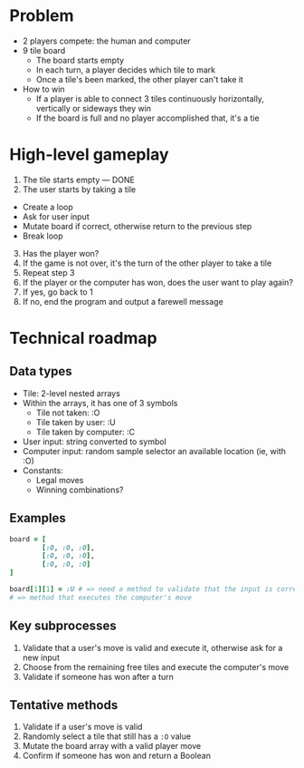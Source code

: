 # Problem
- 2 players compete: the human and computer
- 9 tile board
  - The board starts empty
  - In each turn, a player decides which tile to mark
  - Once a tile's been marked, the other player can't take it
- How to win
  - If a player is able to connect 3 tiles continuously horizontally, vertically or sideways they win
  - If the board is full and no player accomplished that, it's a tie

# High-level gameplay
1. The tile starts empty — DONE
2. The user starts by taking a tile
  - Create a loop
  - Ask for user input
  - Mutate board if correct, otherwise return to the previous step
  - Break loop
3. Has the player won?
4. If the game is not over, it's the turn of the other player to take a tile
5. Repeat step 3
6. If the player or the computer has won, does the user want to play again?
7. If yes, go back to 1
8. If no, end the program and output a farewell message

# Technical roadmap

## Data types
- Tile: 2-level nested arrays
- Within the arrays, it has one of 3 symbols
  - Tile not taken: :O
  - Tile taken by user: :U
  - Tile taken by computer: :C
- User input: string converted to symbol
- Computer input: random sample selector an available location (ie, with :O)
- Constants:
  - Legal moves
  - Winning combinations?

## Examples
```ruby
board = [
        [:O, :O, :O],
        [:O, :O, :O],
        [:O, :O, :O]
]

board[1][1] = :U # => need a method to validate that the input is correct
# => method that executes the computer's move
```

## Key subprocesses
1. Validate that a user's move is valid and execute it, otherwise ask for a new input
2. Choose from the remaining free tiles and execute the computer's move
3. Validate if someone has won after a turn

## Tentative methods
1. Validate if a user's move is valid
2. Randomly select a tile that still has a `:O` value
3. Mutate the board array with a valid player move
4. Confirm if someone has won and return a Boolean